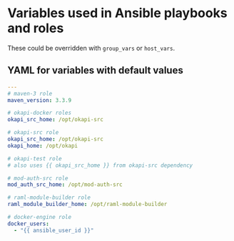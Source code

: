 # Variables used in Ansible playbooks and roles

These could be overridden with `group_vars` or `host_vars`.

## YAML for variables with default values
```yaml
---
# maven-3 role
maven_version: 3.3.9

# okapi-docker roles
okapi_src_home: /opt/okapi-src

# okapi-src role
okapi_src_home: /opt/okapi-src
okapi_home: /opt/okapi

# okapi-test role
# also uses {{ okapi_src_home }} from okapi-src dependency

# mod-auth-src role
mod_auth_src_home: /opt/mod-auth-src

# raml-module-builder role
raml_module_builder_home: /opt/raml-module-builder

# docker-engine role
docker_users:
  - "{{ ansible_user_id }}"
```
